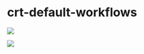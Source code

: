 # crt-default-workflows

![](https://github.com/Keenwby/crt-default-workflows/workflows/default-no-canaries/badge.svg)


![](https://github.com/Keenwby/crt-default-workflows/workflows/default-with-canaries/badge.svg)
